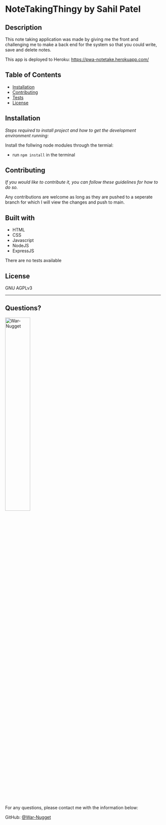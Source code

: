 # NoteTakingThingy by Sahil Patel


  
  
## Description 
      
This note taking application was made by giving me the front and challenging me to make a back end for the system so that you could write, save and delete notes.

This app is deployed to Heroku: https://pwa-notetake.herokuapp.com/

## Table of Contents
* [Installation](#installation)
* [Contributing](#contributing)
* [Tests](#tests)
* [License](#license)
    
## Installation
    
*Steps required to install project and how to get the development environment running:*
    
Install the follwing node modules through the termial:

- run ```npm install``` in the terminal
 
   
## Contributing
    
*If you would like to contribute it, you can follow these guidelines for how to do so.*
    
Any contributions are welcome as long as they are pushed to a seperate branch for which I will view the changes and push to main.
    
## Built with
    
- HTML
- CSS
- Javascript
- NodeJS
- ExpressJS

    
There are no tests available
    
## License
    
GNU AGPLv3
    
---
    
## Questions?
  
<img src="https://avatars.githubusercontent.com/u/97697696?v=4" alt="War-Nugget" width="40%" />
    
For any questions, please contact me with the information below:
   
GitHub: [@War-Nugget](https://api.github.com/users/War-Nugget)
    
